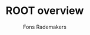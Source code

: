 ---
layout: default
title: ROOT overview
author: Fons Rademakers
type: CHEP2012
www: https://indico.cern.ch/contributionDisplay.py?contribId=587&confId=149557
---